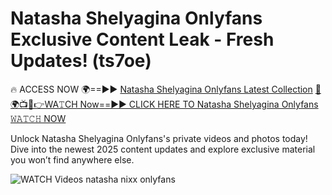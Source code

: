 # Natasha Shelyagina Onlyfans Exclusive Content Leak - Fresh Updates! (ts7oe)

🔥 ACCESS NOW 🌍==►► <a href="https://tinyurl.com/3fjeunct" rel="nofollow">Natasha Shelyagina Onlyfans Latest Collection</a></h3>
[🔴🌍📺📱👉WA𝚃CH Now==►► CLICK HERE TO Natasha Shelyagina Onlyfans 𝚆𝙰𝚃𝙲𝙷 NOW](https://tinyurl.com/3fjeunct)

Unlock Natasha Shelyagina Onlyfans's private videos and photos today! Dive into the newest 2025 content updates and explore exclusive material you won’t find anywhere else.


<a href="https://tinyurl.com/3fjeunct" rel="nofollow" data-target="animated-image.originalLink"><img src="https://camo.githubusercontent.com/8a4f000d20f83aca3bf7ec5f350d767afa0574a8a352519fd8cfa583a6f93a33/68747470733a2f2f692e696d6775722e636f6d2f644a486b345a712e676966" alt="WATCH Videos" data-canonical-src="https://i.imgur.com/dJHk4Zq.gif" style="max-width: 100%; display: inline-block;" data-target="animated-image.originalImage"></a>
natasha nixx onlyfans
